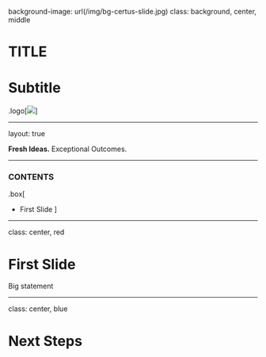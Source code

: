 background-image: url(<apple>/img/bg-certus-slide.jpg)
class: background, center, middle

# TITLE

# Subtitle

.logo[<img src="<apple>/img/logo.png"/>]

---
layout: true
<div id="footer-content"><p><strong>Fresh Ideas.</strong> Exceptional Outcomes.</p></div>

---


### CONTENTS

.box[
* First Slide
]

---

class: center, red

# First Slide

Big statement

---

class: center, blue

# Next Steps
